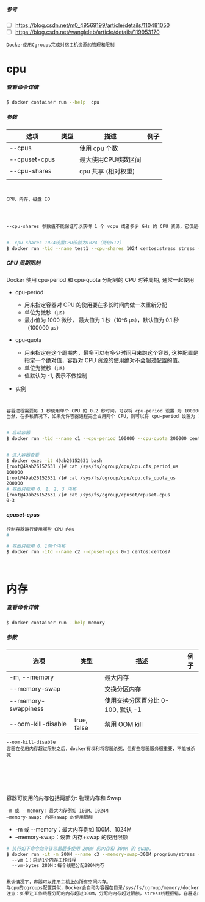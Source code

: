##### 参考

- [ ] https://blog.csdn.net/m0_49569199/article/details/110481050
- [ ] https://blog.csdn.net/wangleleb/article/details/119953170

```
Docker使用Cgroups完成对宿主机资源的管理和限制
```

# cpu

##### 查看命令详情

```bash
$ docker container run --help  cpu
```

##### 参数

| 选项          | 类型 | 描述                | 例子 |
| ------------- | ---- | ------------------- | ---- |
| --cpus        |      | 使用 cpu 个数       |      |
| --cpuset-cpus |      | 最大使用CPU核数区间 |      |
| --cpu-shares  |      | cpu 共享 (相对权重) |      |
|               |      |                     |      |





```bash


CPU、内存、磁盘 IO


```

````bash



--cpu-shares 参数值不能保证可以获得 1 个 vcpu 或者多少 GHz 的 CPU 资源，它仅是一个弹性的加权值


#--cpu-shares 1024设置CPU份额为1024（两倍512）
$ docker run -tid --name test1 --cpu-shares 1024 centos:stress stress -c 10 
````

##### CPU 周期限制

Docker 使用 cpu-period 和 cpu-quota 分配到的 CPU 时钟周期, 通常一起使用

- cpu-period

  -  用来指定容器对 CPU 的使用要在多长时间内做一次重新分配
  - 单位为微秒（μs）
  - 最小值为 1000 微秒， 最大值为 1 秒（10^6 μs），默认值为 0.1 秒（100000 μs）

- cpu-quota

  - 用来指定在这个周期内，最多可以有多少时间用来跑这个容器, 这种配置是指定一个绝对值，容器对 CPU 资源的使用绝对不会超过配置的值。
  - 单位为微秒（μs）
  - 值默认为 -1, 表示不做控制

- 实例

  ```
  ```

  

```bash

容器进程需要每 1 秒使用单个 CPU 的 0.2 秒时间，可以将 cpu-period 设置 为 1000000（即 1 秒），cpu-quota 设置为 200000（0.2 秒）。
当然，在多核情况下，如果允许容器进程完全占用两个 CPU，则可以将 cpu-period 设置为 100000（即 0.1 秒）， cpu-quota 设置为 200000（0.2 秒）。


# 启动容器
$ docker run -tid --name c1 --cpu-period 100000 --cpu-quota 200000 centos:centos7


# 进入容器查看
$ docker exec -it 49ab26152631 bash
[root@49ab26152631 /]# cat /sys/fs/cgroup/cpu/cpu.cfs_period_us 
100000
[root@49ab26152631 /]# cat /sys/fs/cgroup/cpu/cpu.cfs_quota_us 
200000
# 容器只能用 0, 1, 2, 3 内核
[root@49ab26152631 /]# cat /sys/fs/cgroup/cpuset/cpuset.cpus
0-3
```

##### cpuset-cpus

```bash
控制容器运行使用哪些 CPU 内核
# 

# 容器只能用 0、1两个内核
$ docker run -itd --name c2 --cpuset-cpus 0-1 centos:centos7




```

# 内存

##### 查看命令详情

```bash
$ docker container run --help memory
```

##### 参数

| 选项                | 类型        | 描述                              | 例子 |
| ------------------- | ----------- | --------------------------------- | ---- |
| -m, --memory        |             | 最大内存                          |      |
| --memory-swap       |             | 交换分区内存                      |      |
| --memory-swappiness |             | 使用交换分区百分比 0-100, 默认 -1 |      |
| --oom-kill-disable  | true, false | 禁用 OOM kill                     |      |

```
--oom-kill-disable
容器在使用内存超过限制之后，docker有权利将容器杀死，但有些容器服务很重要，不能被杀死






```





##### 

容器可使用的内存包括两部分: 物理内存和 Swap

```
-m 或 --memory: 最大内存例如 100M、1024M
–memory-swap: 内存+swap 的使用限额
```



- -m 或 --memory：最大内存例如 100M、1024M
- –memory-swap：设置 内存+swap 的使用限额

```bash
# 执行如下命令允许该容器最多使用 200M 的内存和 300M 的 swap。
$ docker run -it -m 200M --name c3 --memory-swap=300M progrium/stress --vm 1 --vm-bytes 280M
  --vm 1：启动1个内存工作线程
  --vm-bytes 280M：每个线程分配280M内存


默认情况下，容器可以使用主机上的所有空闲内存。
与cpu的cgroups配置类似，Docker会自动为容器在目录/sys/fs/cgroup/memory/docker/<容器的完整长id>中创建相应cgroup配置文件
注意：如果让工作线程分配的内存超过300M，分配的内存超过限额，stress线程报错，容器退出。

```

